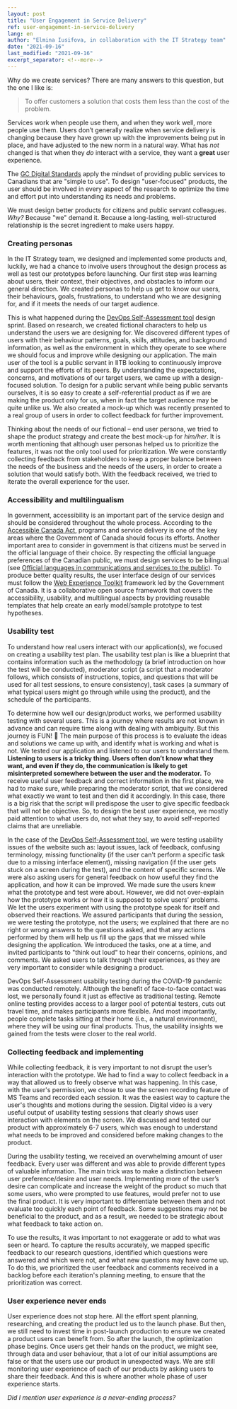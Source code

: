 ```yaml
---
layout: post
title: "User Engagement in Service Delivery"
ref: user-engagement-in-service-delivery
lang: en
author: "Elmina Iusifova, in collaboration with the IT Strategy team"
date: "2021-09-16"
last_modified: "2021-09-16"
excerpt_separator: <!--more-->
---
```

<!-- markdownlint-disable MD033 -->
<!-- the below cSpell statement says to ignore any text between HTML tags. e.g., it will ignore "th rowspan='2'" in this string: <th rowspan='2'> -->
<!-- cSpell:ignoreRegExp /\<[^\>]+\>/ -->
<!-- The img + em {} stylecheet selector is a hack to add caption to an image in markdown without using plugin: https://stackoverflow.com/questions/19331362/using-an-image-caption-in-markdown-jekyll -->

<style>
table, th, td {
  border: 1px solid black;
}

th {
  background-color: #ccccff;
}

img + em { display: inline-block; }
</style>

Why do we create services?
There are many answers to this question, but the one I like is:

> To offer customers a solution that costs them less than the cost of the problem.
<!--more-->

Services work when people use them, and when they work well, more people use them.
Users don’t generally realize when service delivery is changing because they have grown up with the improvements being put in place, and have adjusted to the new norm in a natural way.
What has *not* changed is that when they *do* interact with a service, they want a **great** user experience.

The [GC Digital Standards](https://www.canada.ca/en/government/system/digital-government/government-canada-digital-standards.html) apply the mindset of providing public services to Canadians that are "simple to use".
To design "user-focused" products, the user should be involved in every aspect of the research to optimize the time and effort put into understanding its needs and problems.

We must design better products for citizens and public servant colleagues.
*Why?* Because "we" demand it.
Because a long-lasting, well-structured relationship is the secret ingredient to make users happy.

### Creating personas

In the IT Strategy team, we designed and implemented some products and, luckily, we had a chance to involve users throughout the design process as well as test our prototypes before launching.
Our first step was learning about users, their context, their objectives, and obstacles to inform our general direction.
We created personas to help us get to know our users, their behaviours, goals, frustrations, to understand who we are designing for, and if it meets the needs of our target audience.

This is what happened during the [DevOps Self-Assessment tool](https://sara-sabr.github.io/ITStrategy/devops-self-assessment.html) design sprint.
Based on research, we created fictional characters to help us understand the users we are designing for.
We discovered different types of users with their behaviour patterns, goals, skills, attitudes, and background information, as well as the environment in which they operate to see where we should focus and improve while designing our application.
The main user of the tool is a public servant in IITB looking to continuously improve and support the efforts of its peers.
By understanding the expectations, concerns, and motivations of our target users, we came up with a design-focused solution.
To design for a public servant while being public servants ourselves, it is so easy to create a self-referential product as if we are making the product only for us, when in fact the target audience may be quite unlike us.
We also created a mock-up which was recently presented to a real group of users in order to collect feedback for further improvement.

Thinking about the needs of our fictional – end user persona, we tried to shape the product strategy and create the best mock-up for *him/her*.
It is worth mentioning that although user personas helped us to prioritize the features, it was not the only tool used for prioritization.
We were constantly collecting feedback from stakeholders to keep a proper balance between the needs of the business and the needs of the users, in order to create a solution that would satisfy both.
With the feedback received, we tried to iterate the overall experience for the user.

### Accessibility and multilingualism

In government, accessibility is an important part of the service design and should be considered throughout the whole process.
According to the [Accessible Canada Act](https://www.canada.ca/en/employment-social-development/programs/accessible-canada.html), programs and service delivery is one of the key areas where the Government of Canada should focus its efforts.
Another important area to consider in government is that citizens must be served in the official language of their choice.
By respecting the official language preferences of the Canadian public, we must design services to be bilingual (see [Official languages in communications and services to the public](https://www.canada.ca/en/treasury-board-secretariat/services/values-ethics/official-languages/public-services.html)).
To produce better quality results, the user interface design of our services must follow the [Web Experience Toolkit](https://wet-boew.github.io/wet-boew/index-en.html) framework led by the Government of Canada.
It is a collaborative open source framework that covers the accessibility, usability, and multilingual aspects by providing reusable templates that help create an early model/sample prototype to test hypotheses.

### Usability test

To understand how real users interact with our application(s), we focused on creating a usability test plan.
The usability test plan is like a blueprint that contains information such as the methodology (a brief introduction on how the test will be conducted), moderator script (a script that a moderator follows, which consists of instructions, topics, and questions that will be used for all test sessions, to ensure consistency), task cases (a summary of what typical users might go through while using the product), and the schedule of the participants.

To determine how well our design/product works, we performed usability testing with several users.
This is a journey where results are not known in advance and can require time along with dealing with ambiguity.
But this journey is FUN! 🙂
The main purpose of this process is to evaluate the ideas and solutions we came up with, and identify what is working and what is not.
We tested our application and listened to our users to understand them.
**Listening to users is a tricky thing.
Users often don’t know what they want, and even if they do, the communication is likely to get misinterpreted somewhere between the user and the moderator.**
To receive useful user feedback and correct information in the first place, we had to make sure, while preparing the moderator script, that we considered what exactly we want to test and then did it accordingly.
In this case, there is a big risk that the script will predispose the user to give specific feedback that will not be objective.
So, to design the best user experience, we mostly paid attention to what users do, not what they say, to avoid self-reported claims that are unreliable.

In the case of the [DevOps Self-Assessment tool](https://sara-sabr.github.io/auto-evaluation-devops-self-assessment/#/), we were testing usability issues of the website such as: layout issues, lack of feedback, confusing terminology, missing functionality (if the user can't perform a specific task due to a missing interface element), missing navigation (if the user gets stuck on a screen during the test), and the content of specific screens.
We were also asking users for general feedback on how useful they find the application, and how it can be improved.
We made sure the users knew what the prototype and test were about.
However, we did not over-explain how the prototype works or how it is supposed to solve users’ problems.
We let the users experiment with using the prototype speak for itself and observed their reactions.
We assured participants that during the session, we were testing the prototype, not the users; we explained that there are no right or wrong answers to the questions asked, and that any actions performed by them will help us fill up the gaps that we missed while designing the application.
We introduced the tasks, one at a time, and invited participants to "think out loud" to hear their concerns, opinions, and comments.
We asked users to talk through their experiences, as they are very important to consider while designing a product.

DevOps Self-Assessment usability testing during the COVID-19 pandemic was conducted remotely.
Although the benefit of face-to-face contact was lost, we personally found it just as effective as traditional testing.
Remote online testing provides access to a larger pool of potential testers, cuts out travel time, and makes participants more flexible.
And most importantly, people complete tasks sitting at their home (i.e., a natural environment), where they will be using our final products.
Thus, the usability insights we gained from the tests were closer to the real world.

### Collecting feedback and implementing

While collecting feedback, it is very important to not disrupt the user’s interaction with the prototype.
We had to find a way to collect feedback in a way that allowed us to freely observe what was happening.
In this case, with the user's permission, we chose to use the screen recording feature of MS Teams and recorded each session.
It was the easiest way to capture the user's thoughts and motions during the session.
Digital video is a very useful output of usability testing sessions that clearly shows user interaction with elements on the screen.
We discussed and tested our product with approximately 6-7 users, which was enough to understand what needs to be improved and considered before making changes to the product.

During the usability testing, we received an overwhelming amount of user feedback.
Every user was different and was able to provide different types of valuable information.
The main trick was to make a distinction between user preference/desire and user needs.
Implementing more of the user’s desire can complicate and increase the weight of the product so much that some users, who were prompted to use features, would prefer not to use the final product.
It is very important to differentiate between them and not evaluate too quickly each point of feedback.
Some suggestions may not be beneficial to the product, and as a result, we needed to be strategic about what feedback to take action on.

To use the results, it was important to not exaggerate or add to what was seen or heard.
To capture the results accurately, we mapped specific feedback to our research questions, identified which questions were answered and which were not, and what new questions may have come up.
To do this, we prioritized the user feedback and comments received in a backlog before each iteration's planning meeting, to ensure that the prioritization was correct.

### User experience never ends

User experience does not stop here.
All the effort spent planning, researching, and creating the product led us to the launch phase.
But then, we still need to invest time in post-launch production to ensure we created a product users can benefit from.
So after the launch, the optimization phase begins.
Once users get their hands on the product, we might see, through data and user behaviour, that a lot of our initial assumptions are false or that the users use our product in unexpected ways.
We are still monitoring user experience of each of our products by asking users to share their feedback.
And this is where another whole phase of user experience starts.

*Did I mention user experience is a never-ending process?*